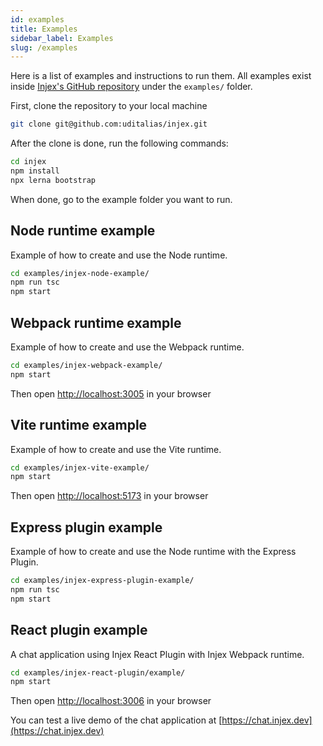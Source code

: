 ```yaml
---
id: examples
title: Examples
sidebar_label: Examples
slug: /examples
---
```


Here is a list of examples and instructions to run them. All examples exist inside [Injex's GitHub repository](https://github.com/uditalias/injex) under the `examples/` folder.

First, clone the repository to your local machine

```bash
git clone git@github.com:uditalias/injex.git
```

After the clone is done, run the following commands:

```bash
cd injex
npm install
npx lerna bootstrap
```

When done, go to the example folder you want to run.

## Node runtime example

Example of how to create and use the Node runtime.

```bash
cd examples/injex-node-example/
npm run tsc
npm start
```

## Webpack runtime example

Example of how to create and use the Webpack runtime.

```bash
cd examples/injex-webpack-example/
npm start
```

Then open [http://localhost:3005](http://localhost:3005) in your browser

## Vite runtime example

Example of how to create and use the Vite runtime.

```bash
cd examples/injex-vite-example/
npm start
```

Then open [http://localhost:5173](http://localhost:5173) in your browser

## Express plugin example

Example of how to create and use the Node runtime with the Express Plugin.

```bash
cd examples/injex-express-plugin-example/
npm run tsc
npm start
```

## React plugin example

A chat application using Injex React Plugin with Injex Webpack runtime.

```bash
cd examples/injex-react-plugin/example/
npm start
```

Then open [http://localhost:3006](http://localhost:3006) in your browser

You can test a live demo of the chat application at [https://chat.injex.dev](https://chat.injex.dev)